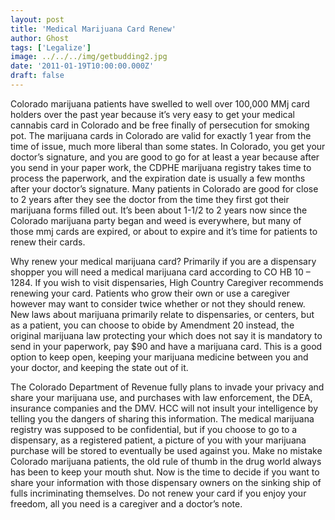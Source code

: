 ```yaml
---
layout: post
title: 'Medical Marijuana Card Renew'
author: Ghost
tags: ['Legalize']
image: ../../../img/getbudding2.jpg
date: '2011-01-19T10:00:00.000Z'
draft: false
---
```


Colorado marijuana patients have swelled to well over 100,000 MMj card holders over the past year because it’s very easy to get your medical cannabis card in Colorado and be free finally of persecution for smoking pot. The marijuana cards in Colorado are valid for exactly 1 year from the time of issue, much more liberal than some states. In Colorado, you get your doctor’s signature, and you are good to go for at least a year because after you send in your paper work, the CDPHE marijuana registry takes time to process the paperwork, and the expiration date is usually a few months after your doctor’s signature. Many patients in Colorado are good for close to 2 years after they see the doctor from the time they first got their marijuana forms filled out. It’s been about 1-1/2 to 2 years now since the Colorado marijuana party began and weed is everywhere, but many of those mmj cards are expired, or about to expire and it’s time for patients to renew their cards.

Why renew your medical marijuana card? Primarily if you are a dispensary shopper you will need a medical marijuana card according to CO HB 10 – 1284. If you wish to visit dispensaries, High Country Caregiver recommends renewing your card. Patients who grow their own or use a caregiver however may want to consider twice whether or not they should renew. New laws about marijuana primarily relate to dispensaries, or centers, but as a patient, you can choose to obide by Amendment 20 instead, the original marijuana law protecting your which does not say it is mandatory to send in your paperwork, pay \$90 and have a marijuana card. This is a good option to keep open, keeping your marijuana medicine between you and your doctor, and keeping the state out of it.

The Colorado Department of Revenue fully plans to invade your privacy and share your marijuana use, and purchases with law enforcement, the DEA, insurance companies and the DMV. HCC will not insult your intelligence by telling you the dangers of sharing this information. The medical marijuana registry was supposed to be confidential, but if you choose to go to a dispensary, as a registered patient, a picture of you with your marijuana purchase will be stored to eventually be used against you. Make no mistake Colorado marijuana patients, the old rule of thumb in the drug world always has been to keep your mouth shut. Now is the time to decide if you want to share your information with those dispensary owners on the sinking ship of fulls incriminating themselves. Do not renew your card if you enjoy your freedom, all you need is a caregiver and a doctor’s note.
